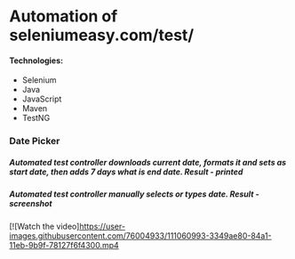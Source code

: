 # Automation of seleniumeasy.com/test/

#### Technologies:
* Selenium
* Java
* JavaScript
* Maven
* TestNG

### Date Picker
##### Automated test controller downloads current date, formats it and sets as start date, then adds 7 days what is end date. Result - printed
##### Automated test controller manually selects or types date. Result - screenshot


[![Watch the video]https://user-images.githubusercontent.com/76004933/111060993-3349ae80-84a1-11eb-9b9f-78127f6f4300.mp4


